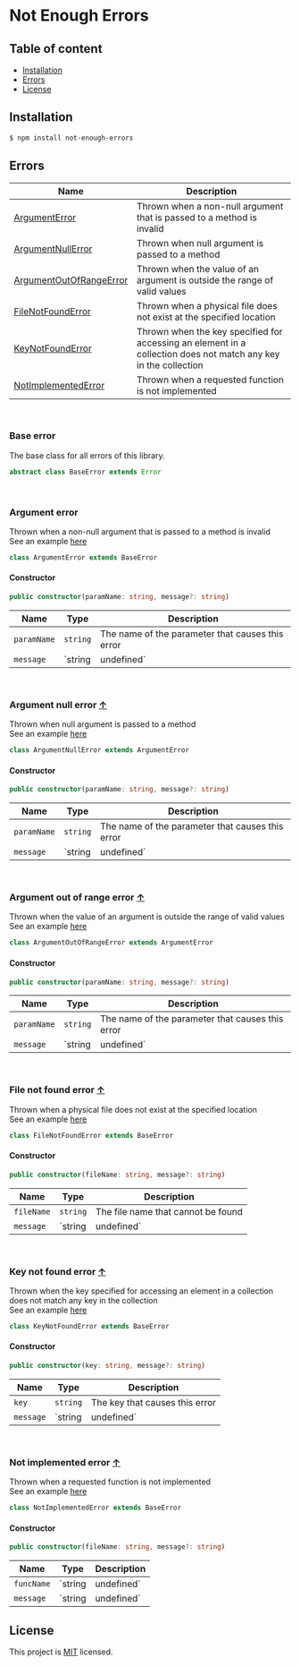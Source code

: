 # Not Enough Errors

## Table of content
- [Installation](#installation)
- [Errors](#errors)
- [License](#license)

## Installation

```sh
$ npm install not-enough-errors
```

## Errors

| Name                                                    | Description                                                                                                     |
| ------------------------------------------------------- | --------------------------------------------------------------------------------------------------------------- |
| [ArgumentError](#argument-error)                        | Thrown when a non-null argument that is passed to a method is invalid                                           |
| [ArgumentNullError](#argument-null-error)               | Thrown when null argument is passed to a method                                                                 |
| [ArgumentOutOfRangeError](#argument-out-of-range-error) | Thrown when the value of an argument is outside the range of valid values                                       |
| [FileNotFoundError](#file-not-found-error)              | Thrown when a physical file does not exist at the specified location                                            |
| [KeyNotFoundError](#key-not-found-error)                | Thrown when the key specified for accessing an element in a collection does not match any key in the collection |
| [NotImplementedError](#not-implemented-error)           | Thrown when a requested function is not implemented                                                             |

<br>

### Base error

The base class for all errors of this library.

```ts
abstract class BaseError extends Error
```

<br>

### Argument error

Thrown when a non-null argument that is passed to a method is invalid  
See an example [here](https://github.com/stevancorre/not-enough-errors/blob/main/examples/ArgumentError.ts)

```ts
class ArgumentError extends BaseError
```

#### Constructor

```ts
public constructor(paramName: string, message?: string)
```

| Name        | Type                 | Description                                      |
| ----------- | -------------------- | ------------------------------------------------ |
| `paramName` | `string`             | The name of the parameter that causes this error |
| `message`   | `string | undefined` | The error message                                |

<br>

### Argument null error [↑](#errors)

Thrown when null argument is passed to a method  
See an example [here](https://github.com/stevancorre/not-enough-errors/blob/main/examples/ArgumentNullError.ts)

```ts
class ArgumentNullError extends ArgumentError
```

#### Constructor

```ts
public constructor(paramName: string, message?: string)
```

| Name        | Type                 | Description                                      |
| ----------- | -------------------- | ------------------------------------------------ |
| `paramName` | `string`             | The name of the parameter that causes this error |
| `message`   | `string | undefined` | The error message                                |

<br>

### Argument out of range error [↑](#errors)

Thrown when the value of an argument is outside the range of valid values  
See an example [here](https://github.com/stevancorre/not-enough-errors/blob/main/examples/ArgumentOutOfRangeError.ts)

```ts
class ArgumentOutOfRangeError extends ArgumentError
```

#### Constructor

```ts
public constructor(paramName: string, message?: string)
```

| Name        | Type                 | Description                                      |
| ----------- | -------------------- | ------------------------------------------------ |
| `paramName` | `string`             | The name of the parameter that causes this error |
| `message`   | `string | undefined` | The error message                                |

<br>

### File not found error [↑](#errors)

Thrown when a physical file does not exist at the specified location  
See an example [here](https://github.com/stevancorre/not-enough-errors/blob/main/examples/FileNotFoundError.ts)

```ts
class FileNotFoundError extends BaseError
```

#### Constructor

```ts
public constructor(fileName: string, message?: string)
```

| Name       | Type                 | Description                        |
| ---------- | -------------------- | ---------------------------------- |
| `fileName` | `string`             | The file name that cannot be found |
| `message`  | `string | undefined` | The error message                  |

<br>

### Key not found error [↑](#errors)

Thrown when the key specified for accessing an element in a collection does not match any key in the collection  
See an example [here](https://github.com/stevancorre/not-enough-errors/blob/main/examples/KeyNotFoundError.ts)

```ts
class KeyNotFoundError extends BaseError
```

#### Constructor

```ts
public constructor(key: string, message?: string)
```

| Name      | Type                 | Description                    |
| --------- | -------------------- | ------------------------------ |
| `key`     | `string`             | The key that causes this error |
| `message` | `string | undefined` | The error message              |


<br>

### Not implemented error [↑](#errors)

Thrown when a requested function is not implemented  
See an example [here](https://github.com/stevancorre/not-enough-errors/blob/main/examples/NotImplementedError.ts)

```ts
class NotImplementedError extends BaseError
```

#### Constructor

```ts
public constructor(fileName: string, message?: string)
```

| Name       | Type                 | Description              |
| ---------- | -------------------- | ------------------------ |
| `funcName` | `string | undefined` | The name of the function |
| `message`  | `string | undefined` | The error message        |

## License

This project is <a href="https://opensource.org/licenses/MIT">MIT</a> licensed.